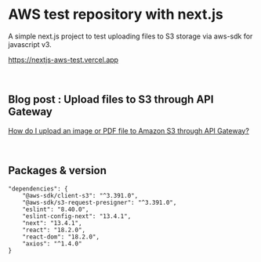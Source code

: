 # AWS test repository with next.js

A simple next.js project to test uploading files to S3 storage via aws-sdk for javascript v3.

https://nextjs-aws-test.vercel.app

&nbsp;

## Blog post : Upload files to S3 through API Gateway

[How do I upload an image or PDF file to Amazon S3 through API Gateway?](https://repost.aws/knowledge-center/api-gateway-upload-image-s3)

&nbsp;

## Packages & version
```
"dependencies": {
    "@aws-sdk/client-s3": "^3.391.0",
    "@aws-sdk/s3-request-presigner": "^3.391.0",
    "eslint": "8.40.0",
    "eslint-config-next": "13.4.1",
    "next": "13.4.1",
    "react": "18.2.0",
    "react-dom": "18.2.0",
    "axios": "^1.4.0"
}
```
